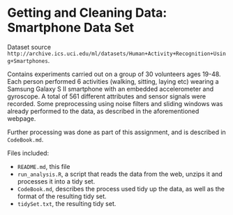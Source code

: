 # Getting and Cleaning Data: Smartphone Data Set

Dataset source `http://archive.ics.uci.edu/ml/datasets/Human+Activity+Recognition+Using+Smartphones`.

Contains experiments carried out on a group of 30 volunteers ages 19-48. Each person performed 6 activities (walking, sitting, laying etc) wearing a Samsung Galaxy S II smartphone with an embedded accelerometer and gyroscope. A total of 561 different attributes and sensor signals were recorded. Some preprocessing using noise filters and sliding windows was already performed to the data, as described in the aforementioned webpage.

Further processing was done as part of this assignment, and is described in `CodeBook.md`.

Files included:

- `README.md`, this file
- `run_analysis.R`, a script that reads the data from the web, unzips it and processes it into a tidy set.
- `CodeBook.md`, describes the process used tidy up the data, as well as the format of the resulting tidy set.
- `tidySet.txt`, the resulting tidy set.

